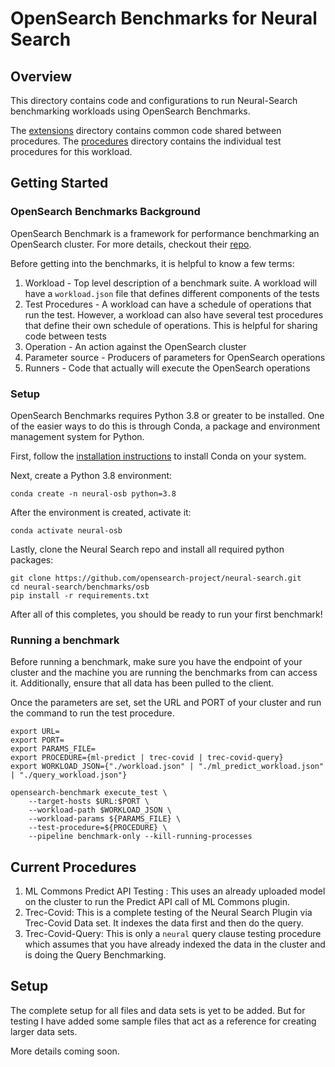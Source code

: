 # OpenSearch Benchmarks for Neural Search

## Overview

This directory contains code and configurations to run Neural-Search benchmarking 
workloads using OpenSearch Benchmarks.

The [extensions](extensions) directory contains common code shared between 
procedures. The [procedures](procedures) directory contains the individual 
test procedures for this workload.

## Getting Started

### OpenSearch Benchmarks Background

OpenSearch Benchmark is a framework for performance benchmarking an OpenSearch 
cluster. For more details, checkout their 
[repo](https://github.com/opensearch-project/opensearch-benchmark/). 

Before getting into the benchmarks, it is helpful to know a few terms:
1. Workload - Top level description of a benchmark suite. A workload will have a `workload.json` file that defines different components of the tests 
2. Test Procedures - A workload can have a schedule of operations that run the test. However, a workload can also have several test procedures that define their own schedule of operations. This is helpful for sharing code between tests
3. Operation - An action against the OpenSearch cluster
4. Parameter source - Producers of parameters for OpenSearch operations
5. Runners - Code that actually will execute the OpenSearch operations

### Setup

OpenSearch Benchmarks requires Python 3.8 or greater to be installed. One of 
the easier ways to do this is through Conda, a package and environment 
management system for Python.

First, follow the 
[installation instructions](https://docs.conda.io/projects/conda/en/latest/user-guide/install/index.html) 
to install Conda on your system.

Next, create a Python 3.8 environment:
```
conda create -n neural-osb python=3.8
```

After the environment is created, activate it:
```
conda activate neural-osb
```

Lastly, clone the Neural Search repo and install all required python packages:
```
git clone https://github.com/opensearch-project/neural-search.git
cd neural-search/benchmarks/osb
pip install -r requirements.txt
```

After all of this completes, you should be ready to run your first benchmark!

### Running a benchmark

Before running a benchmark, make sure you have the endpoint of your cluster and
  the machine you are running the benchmarks from can access it. 
 Additionally, ensure that all data has been pulled to the client.


Once the parameters are set, set the URL and PORT of your cluster and run the 
command to run the test procedure. 

```
export URL=
export PORT=
export PARAMS_FILE=
export PROCEDURE={ml-predict | trec-covid | trec-covid-query}
export WORKLOAD_JSON={"./workload.json" | "./ml_predict_workload.json" | "./query_workload.json"}

opensearch-benchmark execute_test \ 
    --target-hosts $URL:$PORT \ 
    --workload-path $WORKLOAD_JSON \ 
    --workload-params ${PARAMS_FILE} \
    --test-procedure=${PROCEDURE} \
    --pipeline benchmark-only --kill-running-processes
```

## Current Procedures

1. ML Commons Predict API Testing : This uses an already uploaded model on the cluster to run the Predict API call of ML Commons plugin.
2. Trec-Covid: This is a complete testing of the Neural Search Plugin via Trec-Covid Data set. It indexes the data first and then do the query.
3. Trec-Covid-Query: This is only a ```neural``` query clause testing procedure which assumes that you have already indexed the data in the cluster and is doing the Query Benchmarking.

## Setup
The complete setup for all files and data sets is yet to be added. But for testing I have added some sample files that act as a reference for creating larger data sets.

More details coming soon.
